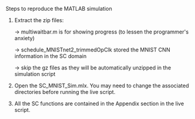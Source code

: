 Steps to reproduce the MATLAB simulation

1) Extract the zip files:

   -> multiwaitbar.m is for showing progress (to lessen the programmer's anxiety)

   -> schedule_MNISTnet2_trimmedOpClk stored the MNIST CNN information in the SC domain

   -> skip the gz files as they will be automatically unzipped in the simulation script

2) Open the SC_MNIST_Sim.mlx. You may need to change the associated directories before running the live script.

3) All the SC functions are contained in the Appendix section in the live script. 
